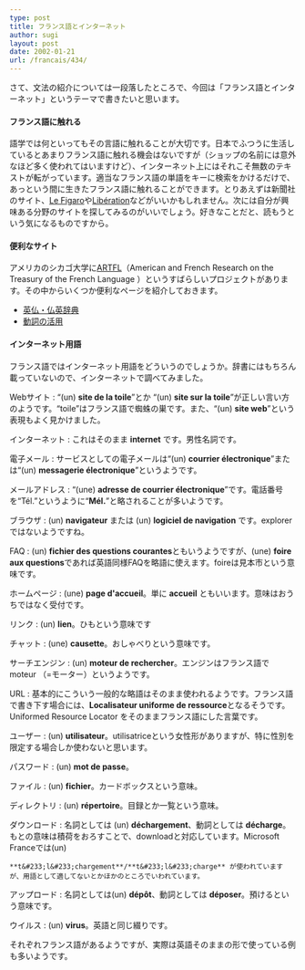 ```yaml
---
type: post
title: フランス語とインターネット
author: sugi
layout: post
date: 2002-01-21
url: /francais/434/
---
```

さて、文法の紹介については一段落したところで、今回は「フランス語とインターネット」というテーマで書きたいと思います。

#### フランス語に触れる

語学では何といってもその言語に触れることが大切です。日本でふつうに生活しているとあまりフランス語に触れる機会はないですが（ショップの名前には意外なほど多く使われてはいますけど）、インターネット上にはそれこそ無数のテキストが転がっています。適当なフランス語の単語をキーに検索をかけるだけで、あっという間に生きたフランス語に触れることができます。とりあえずは新聞社のサイト、<a href="http://www.lefigaro.fr/" onclick="_gaq.push(['_trackEvent', 'outbound-article', 'http://www.lefigaro.fr/', 'Le Figaro']);" >Le Figaro</a>や<a href="http://www.liberation.fr/" onclick="_gaq.push(['_trackEvent', 'outbound-article', 'http://www.liberation.fr/', 'Lib&eacute;ration']);" >Lib&eacute;ration</a>などがいいかもしれません。次には自分が興味ある分野のサイトを探してみるのがいいでしょう。好きなことだと、読もうという気になるものですから。 

#### 便利なサイト

アメリカのシカゴ大学に<a href="http://humanities.uchicago.edu/orgs/ARTFL/" onclick="_gaq.push(['_trackEvent', 'outbound-article', 'http://humanities.uchicago.edu/orgs/ARTFL/', 'ARTFL']);" >ARTFL</a>（American and French Research on the Treasury of the French Language ）というすばらしいプロジェクトがあります。その中からいくつか便利なページを紹介しておきます。

  * <a href="http://humanities.uchicago.edu/forms_unrest/FR-ENG.html" onclick="_gaq.push(['_trackEvent', 'outbound-article', 'http://humanities.uchicago.edu/forms_unrest/FR-ENG.html', '英仏・仏英辞典']);" >英仏・仏英辞典</a>
  * <a href="http://humanities.uchicago.edu/forms_unrest/inflect.query.html" onclick="_gaq.push(['_trackEvent', 'outbound-article', 'http://humanities.uchicago.edu/forms_unrest/inflect.query.html', '動詞の活用']);" >動詞の活用</a>

#### インターネット用語

フランス語ではインターネット用語をどういうのでしょうか。辞書にはもちろん載っていないので、インターネットで調べてみました。

Webサイト
:   “(un) **site de la toile**”とか “(un) **site sur la toile**”が正しい言い方のようです。“toile”はフランス語で蜘蛛の巣です。また、“(un) **site web**”という表現もよく見かけました。

インターネット
:   これはそのまま **internet** です。男性名詞です。

電子メール
:   サービスとしての電子メールは“(un) **courrier &#233;lectronique**”または“(un) **messagerie &#233;lectronique**”というようです。

メールアドレス
:   “(une) **adresse de courrier &#233;lectronique**”です。電話番号を“T&#233;l.”というように“**M&#233;l.**”と略されることが多いようです。

ブラウザ
:   (un) **navigateur** または (un) **logiciel de navigation** です。explorerではないようですね。

FAQ
:   (un) **fichier des questions courantes**ともいうようですが、(une) **foire aux questions**であれば英語同様FAQを略語に使えます。foireは見本市という意味です。

ホームページ
:   (une) **page d'accueil**。単に **accueil** ともいいます。意味はおうちではなく受付です。

リンク
:   (un) **lien**。ひもという意味です

チャット
:   (une) **causette**。おしゃべりという意味です。

サーチエンジン
:   (un) **moteur de rechercher**。エンジンはフランス語で moteur （=モーター）というようです。

URL
:   基本的にこういう一般的な略語はそのまま使われるようです。フランス語で書き下す場合には、**Localisateur uniforme de ressource**となるそうです。Uniformed Resource Locator をそのままフランス語にした言葉です。

ユーザー
:   (un) **utilisateur**。utilisatriceという女性形がありますが、特に性別を限定する場合しか使わないと思います。

パスワード
:   (un) **mot de passe**。

ファイル
:   (un) **fichier**。カードボックスという意味。

ディレクトリ
:   (un) **r&#233;pertoire**。目録とか一覧という意味。

ダウンロード
:   名詞としては (un) **d&#233;chargement**、動詞としては **d&#233;charge**。もとの意味は積荷をおろすことで、downloadと対応しています。Microsoft Franceでは(un)
    
    **t&#233;l&#233;chargement**/**t&#233;l&#233;charge** が使われていますが、用語として適してないとかほかのところでいわれています。

アップロード
:   名詞としては(un) **d&#233;p&#244;t**、動詞としては **d&#233;poser**。預けるという意味です。

ウイルス
:   (un) **virus**。英語と同じ綴りです。

それぞれフランス語があるようですが、実際は英語そのままの形で使っている例も多いようです。
